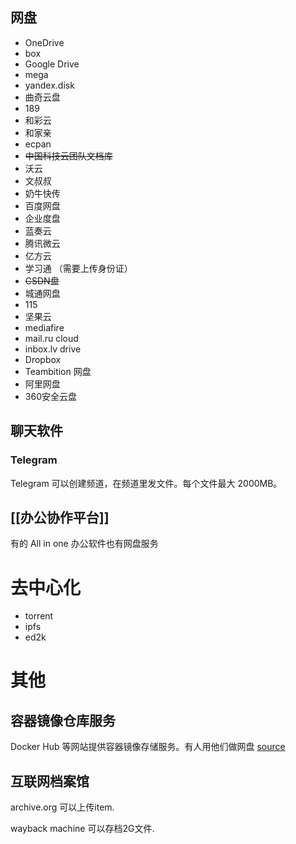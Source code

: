 ## 网盘

* OneDrive
* box
* Google Drive
* mega
* yandex.disk
* 曲奇云盘
* 189
* 和彩云
* 和家亲
* ecpan
* ~~中国科技云团队文档库~~
* 沃云
* 文叔叔
* 奶牛快传
* 百度网盘
* 企业度盘
* 蓝奏云
* 腾讯微云
* 亿方云
* 学习通 （需要上传身份证）
* ~~CSDN盘~~
* 城通网盘
* 115
* 坚果云
* mediafire
* mail.ru cloud
* inbox.lv drive
* Dropbox
* Teambition 网盘
* 阿里网盘
* 360安全云盘



## 聊天软件

### Telegram

Telegram 可以创建频道，在频道里发文件。每个文件最大 2000MB。  

## [[办公协作平台]]

有的 All in one 办公软件也有网盘服务

# 去中心化

* torrent
* ipfs
* ed2k

# 其他

## 容器镜像仓库服务

Docker Hub 等网站提供容器镜像存储服务。有人用他们做网盘 [source](https://51.ruyo.net/16572.html)

## 互联网档案馆

archive.org 可以上传item.

wayback machine 可以存档2G文件.
